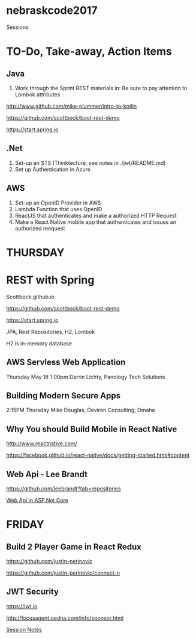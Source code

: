 # nebraskcode2017
Sessions

# TO-Do, Take-away, Action Items

## Java
1. Work through the Sprint REST materials in:
Be sure to pay attention to Lombok attributes

http://www.github.com/mike-plummer/intro-to-kotlin

https://github.com/scottbock/boot-rest-demo

https://start.spring.io



## .Net
1. Set-up an STS (Thinktecture, see notes in ./jwt/README.md)
2. Set up Authentication in Azure


## AWS 
1. Set-up an OpenID Provider in AWS
2. Lambda Function that uses OpenID
3. ReactJS that authenticates and make a authorized HTTP Request
4. Make a React Native mobile app that authenticates and issues an authorized reequest



# THURSDAY

# REST with Spring
Scottbock.github.io

https://github.com/scottbock/boot-rest-demo

https://start.spring.io

JPA, Rest Repositories, H2, Lombok

H2 is in-memory database

## AWS Servless Web Application
Thursday May 18 1:00pm 
Darrin Lichty, Panology Tech Solutions

## Building Modern Secure Apps
2:15PM Thursday
Mike Douglas, Deviron Consulting, Omaha


## Why You should Build Mobile in React Native

http://www.reactnative.com/

https://facebook.github.io/react-native/docs/getting-started.html#content

## Web Api - Lee Brandt

https://github.com/leebrandt?tab=repositories

[Web Api in ASP.Net Core](https://github.com/leebrandt/WebApiCore)


# FRIDAY

## Build 2 Player Game in React Redux

https://github.com/justin-perinovic

https://github.com/justin-perinovic/connect-n

## JWT Security

https://jwt.io

http://focusagent.oedna.com/info/sponsor.html

[Session Notes](./jwt/README.md)



